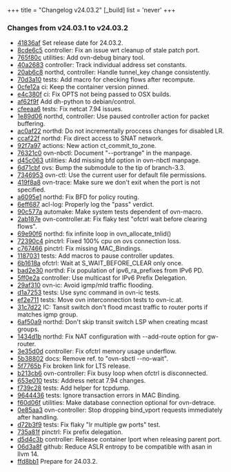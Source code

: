+++
title = "Changelog v24.03.2"
[_build]
  list = 'never'
+++

### Changes from v24.03.1 to v24.03.2

- [41836af](https://github.com/ovn-org/ovn/commit/41836afafd99d579bb277f638a31bffd5cf3efa3) Set release date for 24.03.2.
- [8cde6c5](https://github.com/ovn-org/ovn/commit/8cde6c5a8c308a6b293c9510b845de81a5afb932) controller: Fix an issue wrt cleanup of stale patch port.
- [765f80c](https://github.com/ovn-org/ovn/commit/765f80c6470bf9e92f58ed57691cae303a2e6cd5) utilities: Add ovn-debug binary tool.
- [40a2683](https://github.com/ovn-org/ovn/commit/40a268313c35751d65c35e6d13154a99a3c6069f) controller: Track individual address set constants.
- [20ab6c8](https://github.com/ovn-org/ovn/commit/20ab6c83f57fe14154f5b117138c512fc6b49388) northd, controller: Handle tunnel_key change consistently.
- [70d3a10](https://github.com/ovn-org/ovn/commit/70d3a10e18bf9327ca0c1995624be49fdf90392a) tests: Add macro for checking flows after recompute.
- [0cfe12a](https://github.com/ovn-org/ovn/commit/0cfe12a7901d6f5189675d5fe76a021a798124a1) ci: Keep the container version pinned.
- [e4c380f](https://github.com/ovn-org/ovn/commit/e4c380fa8d3389d4b066611585b24e0d561a7a0a) ci: Fix OPTS not being passed to OSX builds.
- [af62f9f](https://github.com/ovn-org/ovn/commit/af62f9f4e2bc604d555e1a7773d40856a2ac093f) Add dh-python to debian/control.
- [cfeeaa6](https://github.com/ovn-org/ovn/commit/cfeeaa6e2fb3e0bed9d608259025473808d286c2) tests: Fix netcat 7.94 issues.
- [1e89d06](https://github.com/ovn-org/ovn/commit/1e89d06e62caff88cab9c31f1b1b2ec8dfe64880) northd, controller: Use paused controller action for packet buffering.
- [ac0af22](https://github.com/ovn-org/ovn/commit/ac0af22fb4c5fe2cea4aee38580fe39aec26e245) northd: Do not incrementally proccess changes for disabled LR.
- [ccaf22f](https://github.com/ovn-org/ovn/commit/ccaf22f1356a6a82514e893b204366621c04aad3) northd: Fix direct access to SNAT network.
- [92f7a97](https://github.com/ovn-org/ovn/commit/92f7a974cbe79fe9de6f4d92440eebe41e4ec015) actions: New action ct_commit_to_zone.
- [76321c0](https://github.com/ovn-org/ovn/commit/76321c078749cdcaf2df52e44b37864a15c28b76) ovn-nbctl: Document "--portrange" in the manpage.
- [d45c063](https://github.com/ovn-org/ovn/commit/d45c06312d859fb76297a44533ce80082d0067a9) utilities: Add missing bfd option in ovn-nbctl manpage.
- [6d71cbf](https://github.com/ovn-org/ovn/commit/6d71cbfd1811b97a5aa7c5b9c9f957ef8579234f) ovs: Bump the submodule to the tip of branch-3.3.
- [7346953](https://github.com/ovn-org/ovn/commit/7346953e2fe39a4e8a7871da4f2634050feb1659) ovn-ctl: Use the current user for default file permissions.
- [419f8a8](https://github.com/ovn-org/ovn/commit/419f8a836c42db2a35a550cf4a4e975e3a3eb2af) ovn-trace: Make sure we don't exit when the port is not specified.
- [a6095e1](https://github.com/ovn-org/ovn/commit/a6095e1cb237016191519478fbef9f775a67bc89) northd: Fix BFD for policy routing.
- [6eff687](https://github.com/ovn-org/ovn/commit/6eff687d5f42dd4cb4558b071aaa00d5a55667f6) acl-log: Properly log the "pass" verdict.
- [90c577a](https://github.com/ovn-org/ovn/commit/90c577ae544e0d16593d5a89c058276ff25d43e3) automake: Make system tests dependent of ovn-macro.
- [2ab187e](https://github.com/ovn-org/ovn/commit/2ab187e9bb6c9be6174529df9617534aef6a3a94) ovn-controller.at: Fix flaky test "ofctrl wait before clearing flows".
- [69e90f6](https://github.com/ovn-org/ovn/commit/69e90f664a1130a5415904d41db6dba713eea8c2) northd: fix infinite loop in ovn_allocate_tnlid()
- [72390c4](https://github.com/ovn-org/ovn/commit/72390c4fea72cfbae5eb9409abb8a6dd7d5f3e69) pinctrl: Fixed 100% cpu on ovs connection loss.
- [c767466](https://github.com/ovn-org/ovn/commit/c76746653f8423d514d3374423a3e15b0ede86bd) pinctrl: Fix missing MAC_Bindings.
- [1187031](https://github.com/ovn-org/ovn/commit/1187031d5ebf3fb0a79b16f48798d88829175702) tests: Add macros to pause controller updates.
- [6b1618a](https://github.com/ovn-org/ovn/commit/6b1618a96f178b7b7d6a0c1903291f4bc4cc7f1d) ofctrl: Wait at S_WAIT_BEFORE_CLEAR only once.
- [bad2e30](https://github.com/ovn-org/ovn/commit/bad2e3042e9cdac38db058ab0ce1478f104fef03) northd: Fix population of ipv6_ra_prefixes from IPv6 PD.
- [5ff0e2a](https://github.com/ovn-org/ovn/commit/5ff0e2aee3553e52766eb1c34ccc203ad6022fde) controller: Use multicast for IPv6 Prefix Delegation.
- [29af310](https://github.com/ovn-org/ovn/commit/29af310ce16fcaf0a9ce18aa79bf44d5cf0cf1e4) ovn-ic: Avoid igmp/mld traffic flooding.
- [d1a7253](https://github.com/ovn-org/ovn/commit/d1a7253333ace9db7b3cef68b74a7f190fcaca8b) tests: Use sync command in ovn-ic tests.
- [ef2e711](https://github.com/ovn-org/ovn/commit/ef2e711819d517de7abf91d4c8edef9818a92346) tests: Move ovn interconnection tests to ovn-ic.at.
- [31c7d22](https://github.com/ovn-org/ovn/commit/31c7d227dc2bef55f1f1d6f07abd1b21831c0ab2) IC: Tansit switch don't flood mcast traffic to router ports if matches igmp group.
- [6af50a9](https://github.com/ovn-org/ovn/commit/6af50a99c6e4836cc29471cbcbe0a938c3aa1879) northd: Don't skip transit switch LSP when creating mcast groups.
- [1434d1b](https://github.com/ovn-org/ovn/commit/1434d1bc55ed43994dba769b1070317476b9f1b0) northd: Fix NAT configuration with --add-route option for gw-router.
- [3e35d0d](https://github.com/ovn-org/ovn/commit/3e35d0daeac162437a5858d3ea6e3d508462184a) controller: Fix ofctrl memory usage underflow.
- [5b38802](https://github.com/ovn-org/ovn/commit/5b3880242ba55f81f93ebccd0a91978e7d65ba06) docs: Remove ref. to "ovn-sbctl --no-wait".
- [5f7765b](https://github.com/ovn-org/ovn/commit/5f7765b238be0aa323a3ded21f5bbe770cc75daf) Fix broken link for LTS release.
- [b213cb6](https://github.com/ovn-org/ovn/commit/b213cb641a050f5294ba592196823dd7fe529ad2) ovn-controller: Fix busy loop when ofctrl is disconnected.
- [653e010](https://github.com/ovn-org/ovn/commit/653e010f1e2c7032e612c68ba34d968569c0e0c5) tests: Address netcat 7.94 changes.
- [f739c28](https://github.com/ovn-org/ovn/commit/f739c28e822332e28e46f083b9a85c4ccbf51691) tests: Add helper for tcpdump.
- [9644436](https://github.com/ovn-org/ovn/commit/9644436abc183a9ccd8434fdef4b5823b8855f9f) tests: Ignore transaction errors in MAC Binding.
- [f60d06f](https://github.com/ovn-org/ovn/commit/f60d06f3ae1fd6b1527e0e9f61bcc85c8383cfbb) utilities: Make database connection optional for ovn-detrace.
- [0e85aa3](https://github.com/ovn-org/ovn/commit/0e85aa326847b8a4075753bab8ede7f991cb912b) ovn-controller: Stop dropping bind_vport requests immediately after handling.
- [d72b3f9](https://github.com/ovn-org/ovn/commit/d72b3f90e3991cca1211146401c848d35f2b6012) tests: Fix flaky "lr multiple gw ports" test.
- [735a81f](https://github.com/ovn-org/ovn/commit/735a81fec9b8f1fd769b5e3f4018702b8c4f03ca) pinctrl: Fix prefix delegation.
- [d5d4c3b](https://github.com/ovn-org/ovn/commit/d5d4c3bf25f8d85523b22c3b3746f53ce1f6c767) controller: Release container lport when releasing parent port.
- [06d3a8f](https://github.com/ovn-org/ovn/commit/06d3a8fe48969aa7be4f8672ff77a386a1defab6) github: Reduce ASLR entropy to be compatible with asan in llvm 14.
- [ffd8bb1](https://github.com/ovn-org/ovn/commit/ffd8bb1a1bd90cce2be4eed37503332c91c5d0e3) Prepare for 24.03.2.
